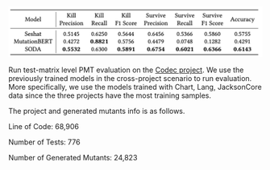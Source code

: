 ![alt text](./figs/Codec_result.png "Codec project")

Run test-matrix level PMT evaluation on the [Codec project](https://github.com/apache/commons-codec). We use the previously trained models in the cross-project scenario to run evaluation. More specifically, we use the models trained with Chart, Lang, JacksonCore data since the three projects have the most training samples.

The project and generated mutants info is as follows.

Line of Code: 68,906

Number of Tests: 776

Number of Generated Mutants: 24,823

